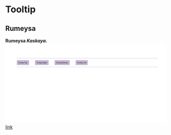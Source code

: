 # Tooltip
## Rumeysa

**Rumeysa *Kaskaya*.** 
![appView](https://github.com/kyarmeysa/Tooltip/blob/master/img/appView.png)
[link](macityildirim.cf)
